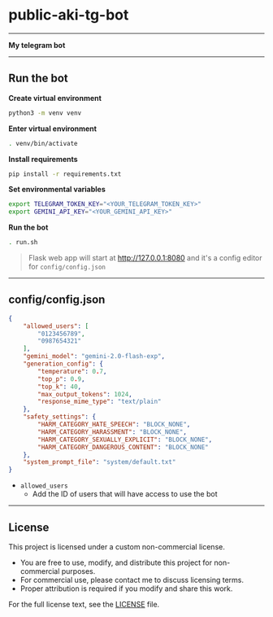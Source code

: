# public-aki-tg-bot

---

**My telegram bot**

---

## Run the bot

**Create virtual environment**

```bash
python3 -m venv venv

```

**Enter virtual environment**

```bash
. venv/bin/activate
```

**Install requirements**

```bash
pip install -r requirements.txt
```

**Set environmental variables**

```bash
export TELEGRAM_TOKEN_KEY="<YOUR_TELEGRAM_TOKEN_KEY>"
export GEMINI_API_KEY="<YOUR_GEMINI_API_KEY>"
```

**Run the bot**

```bash
. run.sh
```

> Flask web app will start at http://127.0.0.1:8080 and it's a config editor for `config/config.json`

---

## config/config.json

```json
{
    "allowed_users": [
        "0123456789",
        "0987654321"
    ],
    "gemini_model": "gemini-2.0-flash-exp",
    "generation_config": {
        "temperature": 0.7,
        "top_p": 0.9,
        "top_k": 40,
        "max_output_tokens": 1024,
        "response_mime_type": "text/plain"
    },
    "safety_settings": {
        "HARM_CATEGORY_HATE_SPEECH": "BLOCK_NONE",
        "HARM_CATEGORY_HARASSMENT": "BLOCK_NONE",
        "HARM_CATEGORY_SEXUALLY_EXPLICIT": "BLOCK_NONE",
        "HARM_CATEGORY_DANGEROUS_CONTENT": "BLOCK_NONE"
    },
    "system_prompt_file": "system/default.txt"
}
```

- `allowed_users`
    - Add the ID of users that will have access to use the bot

---

## License

This project is licensed under a custom non-commercial license.

- You are free to use, modify, and distribute this project for non-commercial purposes.
- For commercial use, please contact me to discuss licensing terms.
- Proper attribution is required if you modify and share this work.

For the full license text, see the [LICENSE](LICENSE) file.
